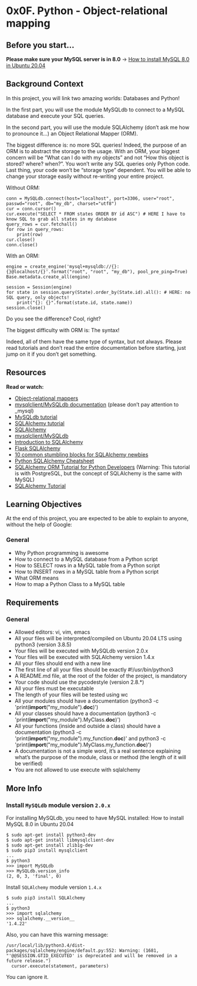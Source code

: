 # 0x0F. Python - Object-relational mapping


## Before you start…
**Please make sure your MySQL server is in 8.0** -> <a href="https://intranet.alxswe.com/rltoken/paGukker_0KoG3D9FqymNQ">How to install MySQL 8.0 in Ubuntu 20.04</a>

## Background Context

In this project, you will link two amazing worlds: Databases and Python!

In the first part, you will use the module MySQLdb to connect to a MySQL database and execute your SQL queries.

In the second part, you will use the module SQLAlchemy (don’t ask me how to pronounce it…) an Object Relational Mapper (ORM).

The biggest difference is: no more SQL queries! Indeed, the purpose of an ORM is to abstract the storage to the usage. With an ORM, your biggest concern will be “What can I do with my objects” and not “How this object is stored? where? when?”. You won’t write any SQL queries only Python code. Last thing, your code won’t be “storage type” dependent. You will be able to change your storage easily without re-writing your entire project.

Without ORM:

```
conn = MySQLdb.connect(host="localhost", port=3306, user="root", passwd="root", db="my_db", charset="utf8")
cur = conn.cursor()
cur.execute("SELECT * FROM states ORDER BY id ASC") # HERE I have to know SQL to grab all states in my database
query_rows = cur.fetchall()
for row in query_rows:
    print(row)
cur.close()
conn.close()
```

With an ORM:

```
engine = create_engine('mysql+mysqldb://{}:{}@localhost/{}'.format("root", "root", "my_db"), pool_pre_ping=True)
Base.metadata.create_all(engine)

session = Session(engine)
for state in session.query(State).order_by(State.id).all(): # HERE: no SQL query, only objects!
    print("{}: {}".format(state.id, state.name))
session.close()
```

Do you see the difference? Cool, right?

The biggest difficulty with ORM is: The syntax!

Indeed, all of them have the same type of syntax, but not always. Please read tutorials and don’t read the entire documentation before starting, just jump on it if you don’t get something.

## Resources

**Read or watch:**

* <a href="https://intranet.alxswe.com/rltoken/a8DUOWhXpNX3TEwgyT-U8A">Object-relational mappers</a>
* <a href="https://intranet.alxswe.com/rltoken/JtFaKjnqxudr6Hi05Us1Lw">mysqlclient/MySQLdb documentation</a> (please don’t pay attention to _mysql)
* <a href="https://intranet.alxswe.com/rltoken/TdUSYFNGbXJG1WjCEoq5FA">MySQLdb tutorial</a>
* <a href="https://intranet.alxswe.com/rltoken/YyL5hsscviNH04XGW-XpfA">SQLAlchemy tutorial</a>
* <a href="https://intranet.alxswe.com/rltoken/j9azWF2Db_2rNolTxOF3SA">SQLAlchemy</a>
* <a href="https://intranet.alxswe.com/rltoken/0zLhY9KqKjn-zmdb7X598Q">mysqlclient/MySQLdb</a>
* <a href="https://intranet.alxswe.com/rltoken/pw50Bl1Bj84wksxm018dwA">Introduction to SQLAlchemy</a>
* <a href="https://intranet.alxswe.com/rltoken/B-xIdMtGvpus8vHxAIRrPg">Flask SQLAlchemy</a>
* <a href="https://intranet.alxswe.com/rltoken/deIzPMrfK8Ixqm-AboFHWg">10 common stumbling blocks for SQLAlchemy newbies</a>
* <a href="https://intranet.alxswe.com/rltoken/dZfUNK3lJicGMK5PU0bE7Q">Python SQLAlchemy Cheatsheet</a>
* <a href="https://intranet.alxswe.com/rltoken/hNxBKC8lHge5XjsRO8ksHQ">SQLAlchemy ORM Tutorial for Python Developers</a> (Warning: This tutorial is with PostgreSQL, but the concept of SQLAlchemy is the same with MySQL)
* <a href="https://intranet.alxswe.com/rltoken/5G_R2NmQRFqiZb84qxYERQ">SQLAlchemy Tutorial</a>

## Learning Objectives

At the end of this project, you are expected to be able to explain to anyone, without the help of Google:

### General
* Why Python programming is awesome
* How to connect to a MySQL database from a Python script
* How to SELECT rows in a MySQL table from a Python script
* How to INSERT rows in a MySQL table from a Python script
* What ORM means
* How to map a Python Class to a MySQL table

## Requirements

### General

* Allowed editors: vi, vim, emacs
* All your files will be interpreted/compiled on Ubuntu 20.04 LTS using python3 (version 3.8.5)
* Your files will be executed with MySQLdb version 2.0.x
* Your files will be executed with SQLAlchemy version 1.4.x
* All your files should end with a new line
* The first line of all your files should be exactly #!/usr/bin/python3
* A README.md file, at the root of the folder of the project, is mandatory
* Your code should use the pycodestyle (version 2.8.*)
* All your files must be executable
* The length of your files will be tested using wc
* All your modules should have a documentation (python3 -c 'print(__import__("my_module").__doc__)')
* All your classes should have a documentation (python3 -c 'print(__import__("my_module").MyClass.__doc__)')
* All your functions (inside and outside a class) should have a documentation (python3 -c 'print(__import__("my_module").my_function.__doc__)' and python3 -c 'print(__import__("my_module").MyClass.my_function.__doc__)')
* A documentation is not a simple word, it’s a real sentence explaining what’s the purpose of the module, class or method (the length of it will be verified)
* You are not allowed to use execute with sqlalchemy

## More Info

### Install ```MySQLdb``` module version ```2.0.x```

For installing MySQLdb, you need to have MySQL installed: How to install MySQL 8.0 in Ubuntu 20.04

```
$ sudo apt-get install python3-dev
$ sudo apt-get install libmysqlclient-dev
$ sudo apt-get install zlib1g-dev
$ sudo pip3 install mysqlclient
...
$ python3
>>> import MySQLdb
>>> MySQLdb.version_info
(2, 0, 3, 'final', 0)
```

Install ```SQLAlchemy``` module version ```1.4.x```

```
$ sudo pip3 install SQLAlchemy
...
$ python3
>>> import sqlalchemy
>>> sqlalchemy.__version__
'1.4.22'
```

Also, you can have this warning message:

```
/usr/local/lib/python3.4/dist-packages/sqlalchemy/engine/default.py:552: Warning: (1681, "'@@SESSION.GTID_EXECUTED' is deprecated and will be removed in a future release.")
  cursor.execute(statement, parameters)
```

You can ignore it.
